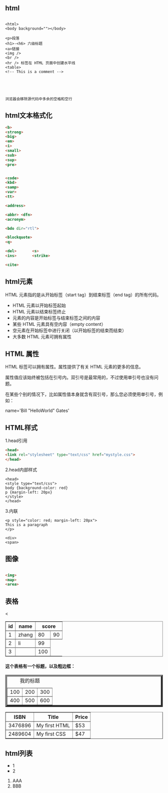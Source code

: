 ## html

```

<html>
<body background=""></body>

<p>段落
<h1>-<h6> 六级标题
<a>链接
<img />
<br />
<hr /> 标签在 HTML 页面中创建水平线
<table>
<!-- This is a comment -->





浏览器会移除源代码中多余的空格和空行
```
## html文本格式化

``` HTML
<b>
<strong>
<big>
<em>
<i>
<small>
<sub>
<sup>
<pre>


<code>
<kbd>
<samp>
<var>
<tt>

<address>

<abbr> <dfn>
<acronym>

<bdo dir="rtl">

<blockquote>
<q>

<del>		<s>
<ins>		<strike>

<cite>

```


## html元素

HTML 元素指的是从开始标签（start tag）到结束标签（end tag）的所有代码。

- HTML 元素以开始标签起始
- HTML 元素以结束标签终止
- 元素的内容是开始标签与结束标签之间的内容
- 某些 HTML 元素具有空内容（empty content）
- 空元素在开始标签中进行关闭（以开始标签的结束而结束）
- 大多数 HTML 元素可拥有属性


## HTML 属性
HTML 标签可以拥有属性。属性提供了有关 HTML 元素的更多的信息。

属性值应该始终被包括在引号内。双引号是最常用的，不过使用单引号也没有问题。

在某些个别的情况下，比如属性值本身就含有双引号，那么您必须使用单引号，例如：

name='Bill "HelloWorld" Gates'

## HTML样式

1.head引用
```HTML
<head>
<link rel="stylesheet" type="text/css" href="mystyle.css">
</head>
```
2.head内部样式
```
<head>
<style type="text/css">
body {background-color: red}
p {margin-left: 20px}
</style>
</head>
```
3.内联
```
<p style="color: red; margin-left: 20px">
This is a paragraph
</p>
```

```
<div>
<span>

```

## 图像
```html

<img>
<map>
<area>

```


## 表格

<table border="1" cellpadding="20" background="" frame="box">
<tr>
 <th>id</th>
 <th>name</th>
 <th colspan="2">score</th>
</tr>
<tr>
 <td align="">1</td>
 <td>zhang</td>
 <td>80</td>
 <td>90</td>
</tr>
<tr>
 <td>2</td>
 <td>li</td>
 <td> 99</td>
<tr/>
<tr><
 <td>3</td>
 <td>&nbsp;</td>
 <td> 100</td>
</table>

<html>

<body>

<h4>这个表格有一个标题，以及粗边框：</h4>

<table border="6">
<caption>我的标题</caption>
<tr>
  <td>100</td>
  <td>200</td>
  <td>300</td>
</tr>
<tr>
  <td>400</td>
  <td>500</td>
  <td>600</td>
</tr>
</table>

</body>


<table width="100%" border="1">
  <colgroup span="2" align="left"></colgroup>
  <colgroup align="right" style="color:#FF00FF;"></colgroup>
  <tr>
    <th>ISBN</th>
    <th>Title</th>
    <th>Price</th>
  </tr>
  <tr>
    <td>3476896</td>
    <td>My first HTML</td>
    <td>$53</td>
  </tr>
  <tr>
    <td>2489604</td>
    <td>My first CSS</td>
    <td>$47</td>
  </tr>
</table>


## html列表

<ul type="square">
 <li>1</li>
 <li>2</li>
</ul>


<ol>
 <li>AAA</li>
 <li>BBB</li>
</ol>
